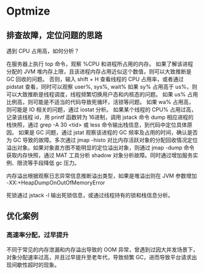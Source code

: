 # Optmize

## 排查故障，定位问题的思路

遇到 CPU 占用高，如何分析？

在服务器上执行 top 命令，观察 %CPU 和进程所占用的内存。
如果了解该进程分配的 JVM 堆内存上限，且该进程内存占用近似这个数值，则可以大致推断是 GC 回收的问题。
否则，输入 shift + H 查看线程的 CPU 占用率，或者通过 pidstat 查看，同时可以观察 user%, sys%, wait%
如果 sy% 占用高于 us%，则可以大致推断是线程调度，线程频繁切换用户态和内核态的问题。
如果 us% 占用比例高，则可能是不适当的代码导致死循环，活锁等问题。
如果 wa% 占用高，则可能是 IO 相关的问题，通过 iostat 分析。
如果某个线程的 CPU% 占用过高，记录该线程 id，用 printf 函数转为 16进制，调用 jstack 命令 dump 相应进程的栈快照，通过 grep -A 30 \<tid> 或 less 命令输出栈信息，到代码中定位具体原因。
如果是 GC 问题，通过 jstat 观察该进程的 GC 频率及占用的时间，确认是否为 GC 导致的故障。多次通过 jmap -histo 对比内存活跃对象的分配回收情况定位溢出对象。如果对象直方图不能明显的定位溢出对象，则通过 jmap -dump 命令获取内存快照，通过 MAT 工具分析 shadow 对象分析故障。同时通过增加服务实例、限流等手段降低 gc 压力。

内存溢出根据观察日志异常信息推断溢出类型，如果是堆溢出则在 JVM 参数增加 -XX:+HeapDumpOnOutOfMemoryError

死锁通过 jstack -l 输出死锁信息，或通过线程持有的锁和栈信息分析。

## 优化案例

### 高速率分配，过早提升

不同于常见的内存泄漏和内存溢出导致的 OOM 异常，曾遇到过因大并发场景下，对象分配速率过高，并且过早提升至老年代，导致频繁 GC，进而导致平台请求出现间歇性超时的现象。
